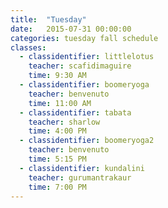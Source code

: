 ```yaml
---
title:  "Tuesday"
date:   2015-07-31 00:00:00
categories: tuesday fall schedule
classes:
  - classidentifier: littlelotus
    teacher: scafidimaguire
    time: 9:30 AM
  - classidentifier: boomeryoga
    teacher: benvenuto
    time: 11:00 AM
  - classidentifier: tabata
    teacher: sharlow
    time: 4:00 PM
  - classidentifier: boomeryoga2
    teacher: benvenuto
    time: 5:15 PM
  - classidentifier: kundalini
    teacher: gurumantrakaur
    time: 7:00 PM
---
```

